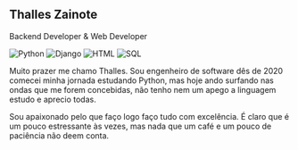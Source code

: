 ## Thalles Zainote
Backend Developer & Web Developer

![Python](https://img.shields.io/badge/Python-3776AB?style=for-the-badge&logo=python&logoColor=white)
![Django](https://img.shields.io/badge/Django-092E20?style=for-the-badge&logo=django&logoColor=white)
![HTML](https://img.shields.io/badge/HTML-239120?style=for-the-badge&logo=html5&logoColor=white)
![SQL](https://img.shields.io/badge/MySQL-00000F?style=for-the-badge&logo=mysql&logoColor=white)

Muito prazer me chamo Thalles. Sou engenheiro de software dês de 2020 comecei minha jornada estudando Python, mas hoje ando surfando nas ondas que me forem concebidas, não tenho nem um apego a linguagem estudo e aprecio todas.

Sou apaixonado pelo que faço logo faço tudo com excelência. É claro que é um pouco estressante às vezes, mas nada que um café e um pouco de paciência não deem conta.
